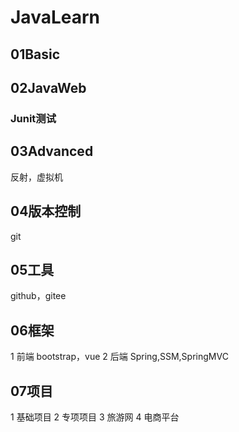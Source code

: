 # JavaLearn


##  01Basic
##  02JavaWeb
### Junit测试
##  03Advanced
反射，虚拟机
##  04版本控制
 git
## 05工具
 github，gitee
## 06框架
 1 前端 bootstrap，vue
 2 后端 Spring,SSM,SpringMVC
## 07项目
   1 基础项目
   2 专项项目
   3 旅游网
   4 电商平台


